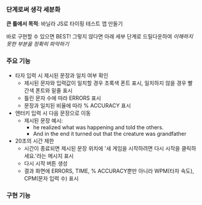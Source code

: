 ### 단계로써 생각 세분화

**큰 틀에서 목적**: 바닐라 JS로 타이핑 테스트 앱 만들기

바로 구현할 수 있으면 BEST! 그렇지 않다면 아래 세부 단계로 드릴다운하여 _이해하지 못한 부분을 정확히 파악하기_

### 주요 기능

- 타자 입력 시 제시된 문장과 일치 여부 확인
  - 제시된 문자와 입력값이 일치할 경우 초록색 폰트 표시, 일치하지 않을 경우 빨간색 폰트와 밑줄 표시
  - 틀린 문자 수에 따라 ERRORS 표시
  - 문장과 일치된 비율에 따라 % ACCURACY 표시
- 엔터키 입력 시 다음 문장으로 이동
  - 제시된 문장 예시:
    - he realized what was happening and told the others.
    - And in the end it turned out that the creature was grandfather
- 20초의 시간 제한
  - 시간이 종료되면 제시된 문장 위치에 '새 게임을 시작하려면 다시 시작을 클릭하세요.'라는 메시지 표시
  - 다시 시작 버튼 생성
  - 결과 화면에 ERRORS, TIME, % ACCURACY뿐만 아니라 WPM(타자 속도), CPM(문자 입력 수) 표시

### 구현 기능

```

```
